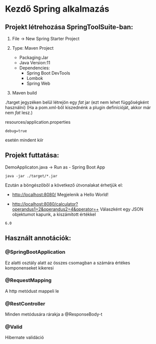 # Kezdő Spring alkalmazás


## Projekt létrehozása SpringToolSuite-ban:
1. File -> New Spring Starter Project
2. Type: Maven Project
    * Packaging:Jar
    * Java Version:11
    * Dependencies:
        * Spring Boot DevTools
        * Lombok
        * Spring Web

3. Maven build

./target jegyzéken belül létrejön egy *fat* jar (ezt nem lehet függőségként használni)
(Ha a pom.xml-ből kiszednénk a plugin definícióját, akkor már nem *fat* lesz.)


resources/application.properties
```
debug=true
```
esetén mindent kiír

## Projekt futtatása:
DemoApplicaton.java -> Run as - Spring Boot App

```
java -jar ./target/*.jar
```

Ezután a böngészőből a következő útvonalakat érhetjük el:

* [http://localhost:8080/](http://localhost:8080/)
Megjelenik a Hello World!


* [http://localhost:8080/calculator?operandus1=2&operandus2=4&operator=+](http://localhost:8080/calculator?operandus1=2&operandus2=4&operator=+)
Válaszként egy JSON objektumot kapunk, a kiszámított értékkel
```
6.0
```

## Használt annotációk:
### @SpringBootApplication
Ez alatti osztály alatt az összes csomagban a számára értékes komponenseket kikeresi

### @RequestMapping
A http metódust mappeli le

### @RestController
Minden metódusára rárakja a @ResponseBody-t

### @Valid
Hibernate validáció

